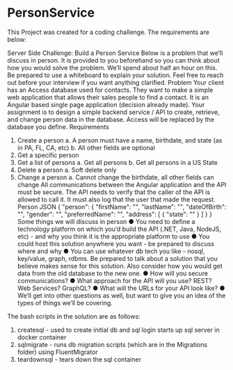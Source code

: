 # PersonService

This Project was created for a coding challenge.  The requirements are below:


Server Side Challenge: Build a Person
Service
Below is a problem that we’ll discuss in person. It is provided to you beforehand
so you can think about how you would solve the problem. We’ll spend about
half an hour on this. Be prepared to use a whiteboard to explain your solution.
Feel free to reach out before your interview if you want anything clarified.
Problem
Your client has an Access database used for contacts. They want to make a
simple web application that allows their sales people to find a contact. It is an
Angular based single page application (decision already made). Your
assignment is to design a simple backend service / API to create, retrieve, and
change person data in the database. Access will be replaced by the database
you define.
Requirements
1. Create a person
a. A person must have a name, birthdate, and state (as in PA, FL, CA, etc)
b. All other fields are optional
2. Get a specific person
3. Get a list of persons
a. Get all persons
b. Get all persons in a US State
4. Delete a person
a. Soft delete only
5. Change a person
a. Cannot change the birthdate, all other fields can change
All communications between the Angular application and the API must be
secure.
The API needs to verify that the caller of the API is allowed to call it. It must also
log that the user that made the request.
Person JSON
{
"person": {
 "firstName": "",
 "lastName": "",
 "dateOfBirth": "",
 "gender": "",
 "preferredName": "",
 "address": [
 {
 "state": ""
 }
 ]
}
}
Some things we will discuss in person
● You need to define a technology platform on which you’d build the API (.NET,
Java, NodeJS, etc) - and why you think it is the appropriate platform to use
● You could host this solution anywhere you want - be prepared to discuss
where and why
● You can use whatever db tech you like - nosql, key/value, graph, rdbms. Be
prepared to talk about a solution that you believe makes sense for this
solution. Also consider how you would get data from the old database to the
new one.
● How will you secure communications?
● What approach for the API will you use? REST? Web Services? GraphQL?
● What will the URLs for your API look like?
● We’ll get into other questions as well, but want to give you an idea of the
types of things we’ll be covering.


The bash scripts in the solution are as follows:
1) createsql - used to create initial db and sql login starts up sql server in docker container
2) sqlmigrate - runs db migration scripts (which are in the Migrations folder) using FluentMigrator
3) teardownsql - tears down the sql container

